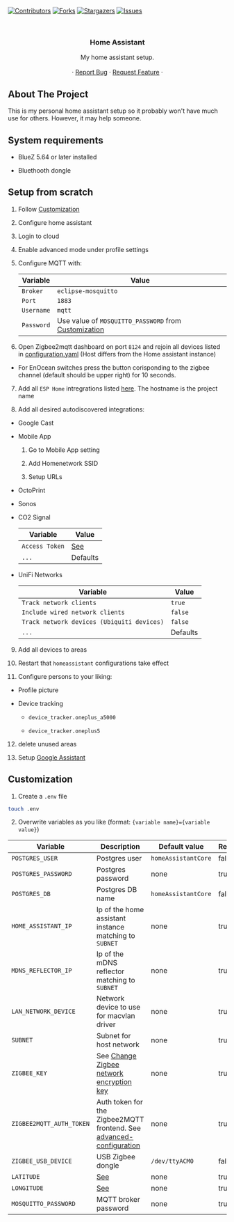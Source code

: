 [![Contributors][contributors-shield]][contributors-url]
[![Forks][forks-shield]][forks-url]
[![Stargazers][stars-shield]][stars-url]
[![Issues][issues-shield]][issues-url]

<!-- PROJECT HEADER -->
<br />
<p align="center">
  <h3 align="center">Home Assistant</h3>

  <p align="center">
    My home assistant setup.
    <br />
    <br />
    ·
    <a href="https://github.com/Beuterei/home-assistant/issues">Report Bug</a>
    ·
    <a href="https://github.com/Beuterei/home-assistant/issues">Request Feature</a>
    ·
  </p>
</p>

<!-- ABOUT THE PROJECT -->

## About The Project

This is my personal home assistant setup so it probably won't have much use for others. However, it may help someone.

## System requirements

- BlueZ 5.64 or later installed

- Bluethooth dongle

## Setup from scratch

1. Follow [Customization](#customization)

2. Configure home assistant

3. Login to cloud

4. Enable advanced mode under profile settings

5. Configure MQTT with:

   | Variable   | Value                                                                  |
   | ---------- | ---------------------------------------------------------------------- |
   | `Broker`   | `eclipse-mosquitto`                                                    |
   | `Port`     | `1883`                                                                 |
   | `Username` | `mqtt`                                                                 |
   | `Password` | Use value of `MOSQUITTO_PASSWORD` from [Customization](#customization) |

6. Open Zigbee2mqtt dashboard on port `8124` and rejoin all devices listed in [configuration.yaml](zigbee2mqt/config/configuration.yaml) (Host differs from the Home assistant instance)

- For EnOcean switches press the button corisponding to the zigbee channel (default should be upper right) for 10 seconds.

7. Add all `ESP Home` intregrations listed [here](https://github.com/Beuterei/esp-home#projects). The hostname is the project name

8. Add all desired autodiscovered integrations:

- Google Cast

- Mobile App

  1. Go to Mobile App setting

  2. Add Homenetwork SSID

  3. Setup URLs

- OctoPrint

- Sonos

- CO2 Signal

  | Variable       | Value                             |
  | -------------- | --------------------------------- |
  | `Access Token` | [See](https://www.co2signal.com/) |
  | `...`          | Defaults                          |

- UniFi Networks

  | Variable                                   | Value    |
  | ------------------------------------------ | -------- |
  | `Track network clients`                    | `true`   |
  | `Include wired network clients`            | `false`  |
  | `Track network devices (Ubiquiti devices)` | `false`  |
  | `...`                                      | Defaults |

9. Add all devices to areas

10. Restart that `homeassistant` configurations take effect

11. Configure persons to your liking:

- Profile picture

- Device tracking

  - `device_tracker.oneplus_a5000`

  - `device_tracker.oneplus5`

12. delete unused areas

13. Setup [Google Assistant](https://www.nabucasa.com/config/google_assistant/)

## Customization

1. Create a `.env` file

```sh
touch .env
```

2. Overwrite variables as you like (format: `{variable name}={variable value}`)

| Variable                 | Description                                                                                                                                                | Default value       | Required |
| ------------------------ | ---------------------------------------------------------------------------------------------------------------------------------------------------------- | ------------------- | -------- |
| `POSTGRES_USER`          | Postgres user                                                                                                                                              | `homeAssistantCore` | false    |
| `POSTGRES_PASSWORD`      | Postgres password                                                                                                                                          | none                | true     |
| `POSTGRES_DB`            | Postgres DB name                                                                                                                                           | `homeAssistantCore` | false    |
| `HOME_ASSISTANT_IP`      | Ip of the home assistant instance matching to `SUBNET`                                                                                                     | none                | true     |
| `MDNS_REFLECTOR_IP`      | Ip of the mDNS reflector matching to `SUBNET`                                                                                                              | none                | true     |
| `LAN_NETWORK_DEVICE`     | Network device to use for macvlan driver                                                                                                                   | none                | true     |
| `SUBNET`                 | Subnet for host network                                                                                                                                    | none                | true     |
| `ZIGBEE_KEY`             | See [Change Zigbee network encryption key](https://www.zigbee2mqtt.io/advanced/zigbee/03_secure_network.html#change-zigbee-network-encryption-key)         | none                | true     |
| `ZIGBEE2MQTT_AUTH_TOKEN` | Auth token for the Zigbee2MQTT frontend. See [advanced-configuration](https://www.zigbee2mqtt.io/guide/configuration/frontend.html#advanced-configuration) | none                | true     |
| `ZIGBEE_USB_DEVICE`      | USB Zigbee dongle                                                                                                                                          | `/dev/ttyACM0`      | false    |
| `LATITUDE`               | [See](https://www.home-assistant.io/docs/configuration/basic/)                                                                                             | none                | true     |
| `LONGITUDE`              | [See](https://www.home-assistant.io/docs/configuration/basic/)                                                                                             | none                | true     |
| `MOSQUITTO_PASSWORD`     | MQTT broker password                                                                                                                                       | none                | true     |

<!-- MARKDOWN LINKS & IMAGES -->
<!-- https://www.markdownguide.org/basic-syntax/#reference-style-links -->

[contributors-shield]: https://img.shields.io/github/contributors/Beuterei/home-assistant.svg?style=flat-square
[contributors-url]: https://github.com/Beuterei/home-assistant/graphs/contributors
[forks-shield]: https://img.shields.io/github/forks/Beuterei/home-assistant.svg?style=flat-square
[forks-url]: https://github.com/Beuterei/home-assistant/network/members
[stars-shield]: https://img.shields.io/github/stars/Beuterei/home-assistant.svg?style=flat-square
[stars-url]: https://github.com/Beuterei/home-assistant/stargazers
[issues-shield]: https://img.shields.io/github/issues/Beuterei/home-assistant.svg?style=flat-square
[issues-url]: https://github.com/Beuterei/home-assistant/issues
[license-shield]: https://img.shields.io/github/license/Beuterei/home-assistant.svg?style=flat-square
